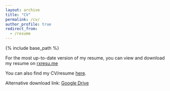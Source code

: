 ```yaml
---
layout: archive
title: "CV"
permalink: /cv/
author_profile: true
redirect_from:
  - /resume
---
```


{% include base_path %}

For the most up-to-date version of my resume, you can view and download my resume on [rxresu.me](https://rxresu.me/gcpins/managerial-straight-spoonbill)

You can also find my CV/resume [here](/files/resume.pdf).

Alternative download link: [Google Drive](https://drive.google.com/file/d/1_X8RNhEKV4vPz1T4Z5UQRJxCQzDEAGwI/view?usp=sharing)
